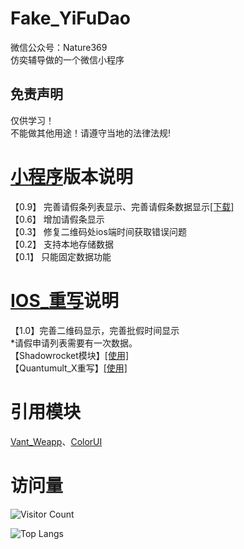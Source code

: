 # Fake_YiFuDao
微信公众号：Nature369   
仿奕辅导做的一个微信小程序     

## 免责声明   
仅供学习！   
不能做其他用途！请遵守当地的法律法规!


# [小程序](https://github.com/Eoyz369/Fake_YiFuDao/tree/main/Wechat_Mini_Program)版本说明  
【0.9】
完善请假条列表显示、完善请假条数据显示[[下载]](https://github.com/Eoyz369/Fake_YiFuDao/releases/tag/V0.9)   
【0.6】
增加请假条显示   
【0.3】
修复二维码处ios端时间获取错误问题  
【0.2】
支持本地存储数据  
【0.1】
只能固定数据功能


# [IOS_重写](https://github.com/Eoyz369/Fake_YiFuDao/tree/main/IOS_Scripts)说明   
【1.0】完善二维码显示，完善批假时间显示   
*请假申请列表需要有一次数据。   
【Shadowrocket模块】[[使用]](https://raw.githubusercontent.com/Eoyz369/Fake_YiFuDao/main/IOS_Scripts/YiFuDao.module)    
【Quantumult_X重写】[[使用]](https://raw.githubusercontent.com/Eoyz369/Fake_YiFuDao/main/IOS_Scripts/YiFuDao.conf)     


# 引用模块
[Vant_Weapp](https://vant-ui.github.io/vant-weapp/#/quickstart)、[ColorUI](https://github.com/weilanwl/coloruicss)


# 访问量
![Visitor Count](https://profile-counter.glitch.me/Fake_YiFuDao/count.svg)

![Top Langs](https://github-readme-stats.vercel.app/api/top-langs/?username=Fake_YiFuDao&layout=compact&theme=tokyonight)
